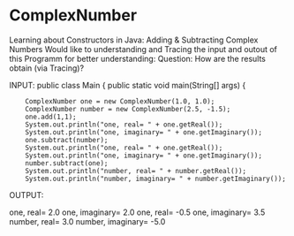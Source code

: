 # ComplexNumber
Learning about Constructors in Java: Adding &amp; Subtracting Complex Numbers
Would like to understanding and Tracing the input and outout of this Programm for better understanding:
Question: How are the results obtain (via Tracing)?

INPUT:
public class Main {
    public static void main(String[] args) {

        ComplexNumber one = new ComplexNumber(1.0, 1.0);
        ComplexNumber number = new ComplexNumber(2.5, -1.5);
        one.add(1,1);
        System.out.println("one, real= " + one.getReal());
        System.out.println("one, imaginary= " + one.getImaginary());
        one.subtract(number);
        System.out.println("one, real= " + one.getReal());
        System.out.println("one, imaginary= " + one.getImaginary());
        number.subtract(one);
        System.out.println("number, real= " + number.getReal());
        System.out.println("number, imaginary= " + number.getImaginary());
        
OUTPUT:
        
one, real= 2.0
one, imaginary= 2.0
one, real= -0.5
one, imaginary= 3.5
number, real= 3.0
number, imaginary= -5.0 
